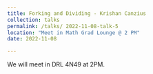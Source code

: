 ```yaml
---
title: Forking and Dividing - Krishan Canzius
collection: talks
permalink: /talks/ 2022-11-08-talk-5
location: "Meet in Math Grad Lounge @ 2 PM"
date: 2022-11-08

---
```


We will meet in DRL 4N49 at 2PM.
